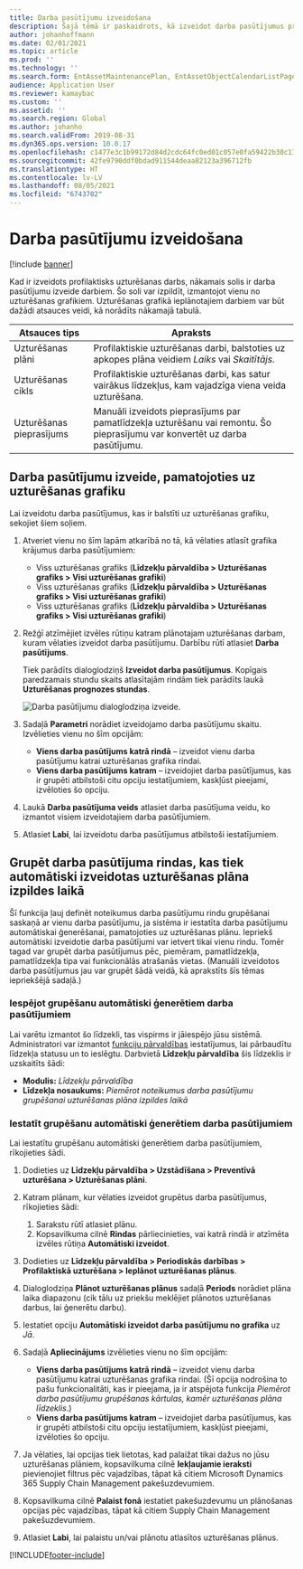 ```yaml
---
title: Darba pasūtījumu izveidošana
description: Šajā tēmā ir paskaidrots, kā izveidot darba pasūtījumus programmā Asset Management.
author: johanhoffmann
ms.date: 02/01/2021
ms.topic: article
ms.prod: ''
ms.technology: ''
ms.search.form: EntAssetMaintenancePlan, EntAssetObjectCalendarListPage, EntAssetObjectCalendarListPagePoolsOpen
audience: Application User
ms.reviewer: kamaybac
ms.custom: ''
ms.assetid: ''
ms.search.region: Global
ms.author: johanho
ms.search.validFrom: 2019-08-31
ms.dyn365.ops.version: 10.0.17
ms.openlocfilehash: c1477e3c1b99172d84d2cdc64fc0ed01c057e0fa59422b30c17868ca400de4d0
ms.sourcegitcommit: 42fe9790ddf0bdad911544deaa82123a396712fb
ms.translationtype: HT
ms.contentlocale: lv-LV
ms.lasthandoff: 08/05/2021
ms.locfileid: "6743702"
---
```

# <a name="creating-work-orders"></a>Darba pasūtījumu izveidošana

[!include [banner](../../includes/banner.md)]

Kad ir izveidots profilaktisks uzturēšanas darbs, nākamais solis ir darba pasūtījumu izveide darbiem. Šo soli var izpildīt, izmantojot vienu no uzturēšanas grafikiem. Uzturēšanas grafikā ieplānotajiem darbiem var būt dažādi atsauces veidi, kā norādīts nākamajā tabulā.

| Atsauces tips | Apraksts |
|---|---|
| Uzturēšanas plāni | Profilaktiskie uzturēšanas darbi, balstoties uz apkopes plāna veidiem *Laiks* vai *Skaitītājs*. |
| Uzturēšanas cikls | Profilaktiskie uzturēšanas darbi, kas satur vairākus līdzekļus, kam vajadzīga viena veida uzturēšana. |
| Uzturēšanas pieprasījums | Manuāli izveidots pieprasījums par pamatlīdzekļa uzturēšanu vai remontu. Šo pieprasījumu var konvertēt uz darba pasūtījumu. |

## <a name="create-work-orders-based-on-your-maintenance-schedule"></a>Darba pasūtījumu izveide, pamatojoties uz uzturēšanas grafiku

Lai izveidotu darba pasūtījumus, kas ir balstīti uz uzturēšanas grafiku, sekojiet šiem soļiem.

1. Atveriet vienu no šīm lapām atkarībā no tā, kā vēlaties atlasīt grafika krājumus darba pasūtījumiem:

    - Viss uzturēšanas grafiks (**Līdzekļu pārvaldība \> Uzturēšanas grafiks \> Visi uzturēšanas grafiki**)
    - Viss uzturēšanas grafiks (**Līdzekļu pārvaldība \> Uzturēšanas grafiks \> Visi uzturēšanas grafiki**)
    - Viss uzturēšanas grafiks (**Līdzekļu pārvaldība \> Uzturēšanas grafiks \> Visi uzturēšanas grafiki**)

1. Režģī atzīmējiet izvēles rūtiņu katram plānotajam uzturēšanas darbam, kuram vēlaties izveidot darba pasūtījumu. Darbību rūtī atlasiet **Darba pasūtījums**.

    Tiek parādīts dialoglodziņš **Izveidot darba pasūtījumus**. Kopīgais paredzamais stundu skaits atlasītajām rindām tiek parādīts laukā **Uzturēšanas prognozes stundas**.

    ![Darba pasūtījumu dialoglodziņa izveide.](media/18-preventive-maintenance.png)

1. Sadaļā **Parametri** norādiet izveidojamo darba pasūtījumu skaitu. Izvēlieties vienu no šīm opcijām:

    - **Viens darba pasūtījums katrā rindā** – izveidot vienu darba pasūtījumu katrai uzturēšanas grafika rindai.
    - **Viens darba pasūtījums katram** – izveidojiet darba pasūtījumus, kas ir grupēti atbilstoši citu opciju iestatījumiem, kaskļūst pieejami, izvēloties šo opciju.

1. Laukā **Darba pasūtījuma veids** atlasiet darba pasūtījuma veidu, ko izmantot visiem izveidotajiem darba pasūtījumiem.
1. Atlasiet **Labi**, lai izveidotu darba pasūtījumus atbilstoši iestatījumiem.

## <a name="group-work-order-lines-that-are-automatically-created-while-a-maintenance-plan-runs"></a>Grupēt darba pasūtījuma rindas, kas tiek automātiski izveidotas uzturēšanas plāna izpildes laikā

Šī funkcija ļauj definēt noteikumus darba pasūtījumu rindu grupēšanai saskaņā ar vienu darba pasūtījumu, ja sistēma ir iestatīta darba pasūtījumu automātiskai ģenerēšanai, pamatojoties uz uzturēšanas plānu. Iepriekš automātiski izveidotie darba pasūtījumi var ietvert tikai vienu rindu. Tomēr tagad var grupēt darba pasūtījumus pēc, piemēram, pamatlīdzekļa, pamatlīdzekļa tipa vai funkcionālās atrašanās vietas. (Manuāli izveidotos darba pasūtījumus jau var grupēt šādā veidā, kā aprakstīts šīs tēmas iepriekšējā sadaļā.)

### <a name="enable-grouping-for-automatically-generated-work-orders"></a>Iespējot grupēšanu automātiski ģenerētiem darba pasūtījumiem

Lai varētu izmantot šo līdzekli, tas vispirms ir jāiespējo jūsu sistēmā. Administratori var izmantot [funkciju pārvaldības](../../../fin-ops-core/fin-ops/get-started/feature-management/feature-management-overview.md) iestatījumus, lai pārbaudītu līdzekļa statusu un to ieslēgtu. Darbvietā **Līdzekļu pārvaldība** šis līdzeklis ir uzskaitīts šādi:

- **Modulis:** *Līdzekļu pārvaldība*
- **Līdzekļa nosaukums:** *Piemērot noteikumus darba pasūtījumu grupēšanai uzturēšanas plāna izpildes laikā*

### <a name="set-up-grouping-for-automatically-generated-work-orders"></a>Iestatīt grupēšanu automātiski ģenerētiem darba pasūtījumiem

Lai iestatītu grupēšanu automātiski ģenerētiem darba pasūtījumiem, rīkojieties šādi.

1. Dodieties uz **Līdzekļu pārvaldība \> Uzstādīšana \> Preventīvā uzturēšana \> Uzturēšanas plāni**.
1. Katram plānam, kur vēlaties izveidot grupētus darba pasūtījumus, rīkojieties šādi:

    1. Sarakstu rūtī atlasiet plānu.
    1. Kopsavilkuma cilnē **Rindas** pārliecinieties, vai katrā rindā ir atzīmēta izvēles rūtiņa **Automātiski izveidot**.

1. Dodieties uz **Līdzekļu pārvaldība \> Periodiskās darbības \> Profilaktiskā uzturēšana \> Ieplānot uzturēšanas plānus**.
1. Dialoglodziņa **Plānot uzturēšanas plānus** sadaļā **Periods** norādiet plāna laika diapazonu (cik tālu uz priekšu meklējiet plānotos uzturēšanas darbus, lai ģenerētu darbu).
1. Iestatiet opciju **Automātiski izveidot darba pasūtījumu no grafika** uz *Jā*.
1. Sadaļā **Apliecinājums** izvēlieties vienu no šīm opcijām:

    - **Viens darba pasūtījums katrā rindā** – izveidot vienu darba pasūtījumu katrai uzturēšanas grafika rindai. (Šī opcija nodrošina to pašu funkcionalitāti, kas ir pieejama, ja ir atspējota funkcija *Piemērot darba pasūtījumu grupēšanas kārtulas, kamēr uzturēšanas plāna līdzeklis*.)
    - **Viens darba pasūtījums katram** – izveidojiet darba pasūtījumus, kas ir grupēti atbilstoši citu opciju iestatījumiem, kaskļūst pieejami, izvēloties šo opciju.

1. Ja vēlaties, lai opcijas tiek lietotas, kad palaižat tikai dažus no jūsu uzturēšanas plāniem, kopsavilkuma cilnē **Iekļaujamie ieraksti** pievienojiet filtrus pēc vajadzības, tāpat kā citiem Microsoft Dynamics 365 Supply Chain Management  pakešuzdevumiem.
1. Kopsavilkuma cilnē **Palaist fonā** iestatiet pakešuzdevumu un plānošanas opcijas pēc vajadzības, tāpat kā citiem Supply Chain Management pakešuzdevumiem.
1. Atlasiet **Labi**, lai palaistu un/vai plānotu atlasītos uzturēšanas plānus.


[!INCLUDE[footer-include](../../../includes/footer-banner.md)]
